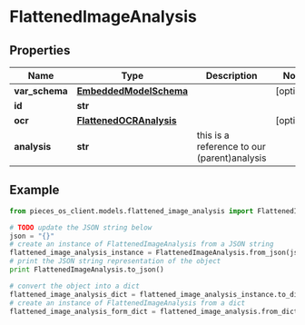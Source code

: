 # FlattenedImageAnalysis


## Properties

Name | Type | Description | Notes
------------ | ------------- | ------------- | -------------
**var_schema** | [**EmbeddedModelSchema**](EmbeddedModelSchema) |  | [optional] 
**id** | **str** |  | 
**ocr** | [**FlattenedOCRAnalysis**](FlattenedOCRAnalysis) |  | [optional] 
**analysis** | **str** | this is a reference to our (parent)analysis | 

## Example

```python
from pieces_os_client.models.flattened_image_analysis import FlattenedImageAnalysis

# TODO update the JSON string below
json = "{}"
# create an instance of FlattenedImageAnalysis from a JSON string
flattened_image_analysis_instance = FlattenedImageAnalysis.from_json(json)
# print the JSON string representation of the object
print FlattenedImageAnalysis.to_json()

# convert the object into a dict
flattened_image_analysis_dict = flattened_image_analysis_instance.to_dict()
# create an instance of FlattenedImageAnalysis from a dict
flattened_image_analysis_form_dict = flattened_image_analysis.from_dict(flattened_image_analysis_dict)
```




